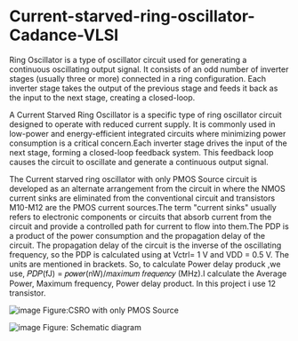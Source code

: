 # Current-starved-ring-oscillator-Cadance-VLSI

Ring Oscillator is a type of oscillator circuit used for generating a continuous oscillating output signal. It consists of an odd number of inverter stages (usually three or more) connected in a ring configuration. Each inverter stage takes the output of the previous stage and feeds it back as the input to the next stage, creating a closed-loop.

A Current Starved Ring Oscillator is a specific type of ring oscillator circuit designed to operate with reduced current supply. It is commonly used in low-power and energy-efficient integrated circuits where minimizing power consumption is a critical concern.Each inverter stage drives the input of the next stage, forming a closed-loop feedback system. This feedback loop causes the circuit to oscillate and generate a continuous output signal.

The Current starved ring oscillator with only PMOS Source circuit is developed as an alternate arrangement from the circuit in  where the NMOS current sinks are eliminated from the conventional circuit and transistors M10-M12 are the PMOS current sources.The term "current sinks" usually refers to electronic components or circuits that absorb current from the circuit and provide a controlled path for current to flow into them.The PDP is a product of the power consumption and the propagation delay of the circuit. The propagation delay of the circuit is the inverse of the oscillating frequency, so the PDP is calculated using at Vctrl= 1 V and VDD = 0.5 V. The units are mentioned in brackets. So, to calculate Power delay produck ,we use, 𝑃𝐷𝑃(fJ) = 𝑝𝑜𝑤𝑒𝑟(nW)/𝑚𝑎𝑥𝑖𝑚𝑢𝑚 𝑓𝑟𝑒𝑞𝑢𝑒𝑛𝑐𝑦 (MHz).I calculate the Average Power, Maximum frequency, Power delay product. In this project i use 12 transistor. 
 
![image](https://github.com/johir95/Current-starved-ring-oscillator-Cadance-VLSI/assets/90377555/c24e9d3c-f76c-4846-8071-9a5e2488abcb)
       Figure:CSRO with only PMOS Source

![image](https://github.com/johir95/Current-starved-ring-oscillator-Cadance-VLSI/assets/90377555/1a46db3b-0084-4ff8-96f7-49a3e1fc7cb8)
      Figure: Schematic diagram


